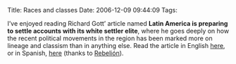 Title: Races and classes
Date: 2006-12-09 09:44:09
Tags: 

I&#8217;ve enjoyed reading Richard Gott&#8217; article named <strong>Latin America is preparing to settle accounts with its white settler elite</strong>, where he goes deeply on how the recent political movements in the region has been marked more on lineage and classism than in anything else. Read the article in English <a target="_blank" href="http://www.zmag.org/content/print_article.cfm?itemID=11439&amp;sectionID=20">here</a>, or in Spanish, <a target="_blank" href="http://www.rebelion.org/noticia.php?id=42703">here</a> (thanks to <a target="_blank" href="http://www.rebelion.org">Rebelión</a>).

